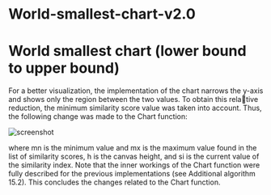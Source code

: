 # World-smallest-chart-v2.0

# World smallest chart (lower bound to upper bound)

For a better visualization, the implementation of the chart narrows
the y-axis and shows only the region between the two values. To obtain this relative reduction, the minimum similarity score value was taken into account. Thus,
the following change was made to the Chart function:

![screenshot](https://github.com/Gagniuc/World-smallest-chart/blob/main/img/ylu.png?raw=true)

where mn is the minimum value and mx is the maximum value found in the list of
similarity scores, h is the canvas height, and si is the current value of the similarity
index. Note that the inner workings of the Chart function were fully described for
the previous implementations (see Additional algorithm 15.2). This concludes the
changes related to the Chart function.

